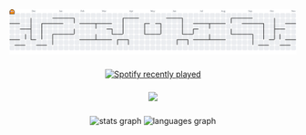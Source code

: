<picture>
  <source media="(prefers-color-scheme: dark)" srcset="https://raw.githubusercontent.com/ada-jt1725/ada-jt1725/output/pacman-contribution-graph-dark.svg">
  <source media="(prefers-color-scheme: light)" srcset="https://raw.githubusercontent.com/ada-jt1725/ada-jt1725/output/pacman-contribution-graph.svg">
  <img alt="pacman contribution graph" src="https://raw.githubusercontent.com/ada-jt1725/ada-jt1725/output/pacman-contribution-graph.svg">
</picture>

###

<div align="center">
  <a href="https://open.spotify.com/user/314ar5chufrkkw3n34aapqntmduy">
    <img src="https://spotify-recently-played-readme.vercel.app/api?user=314ar5chufrkkw3n34aapqntmduy&count=5" alt="Spotify recently played"  />
  </a>
</div>

###

<div align="center">
  <img src="https://visitor-badge.laobi.icu/badge?page_id=ada-jt1725.ada-jt1725&"  />
</div>

###

<div align="center">
  <img src="https://github-readme-stats.vercel.app/api?username=ada-jt1725&hide_title=false&hide_rank=false&show_icons=true&include_all_commits=true&count_private=true&disable_animations=false&theme=dracula&locale=en&hide_border=false&order=1" height="150" alt="stats graph"  />
  <img src="https://github-readme-stats.vercel.app/api/top-langs?username=ada-jt1725&locale=en&hide_title=false&layout=compact&card_width=320&langs_count=5&theme=dracula&hide_border=false&order=2" height="150" alt="languages graph"  />
</div>

###
